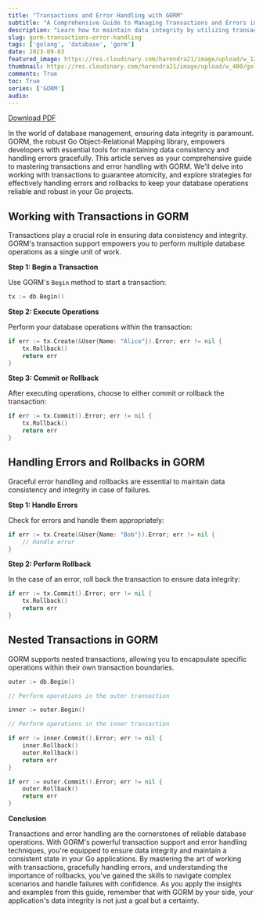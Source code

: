 ```yaml
---
title: "Transactions and Error Handling with GORM"
subtitle: "A Comprehensive Guide to Managing Transactions and Errors in GORM for Reliable Database Operations"
description: "Learn how to maintain data integrity by utilizing transactions and error handling techniques in GORM. Explore practical examples for working with transactions and gracefully handling errors in your Go projects."
slug: gorm-transactions-error-handling
tags: ['golang', 'database', 'gorm']
date: 2023-09-03
featured_image: https://res.cloudinary.com/harendra21/image/upload/w_1200/golangwithexample/learn-gorm_yqoeio.png
thumbnail: https://res.cloudinary.com/harendra21/image/upload/w_400/golangwithexample/learn-gorm_yqoeio.png
comments: True
toc: True
series: ['GORM']
audio: 
---
```


[Download PDF](https://res.cloudinary.com/harendra21/image/upload/v1694109746/golangwithexample/PDF/GORM_Mastery_gmpc1k.pdf)

In the world of database management, ensuring data integrity is paramount. GORM, the robust Go Object-Relational Mapping library, empowers developers with essential tools for maintaining data consistency and handling errors gracefully. This article serves as your comprehensive guide to mastering transactions and error handling with GORM. We'll delve into working with transactions to guarantee atomicity, and explore strategies for effectively handling errors and rollbacks to keep your database operations reliable and robust in your Go projects.

## Working with Transactions in GORM

Transactions play a crucial role in ensuring data consistency and integrity. GORM's transaction support empowers you to perform multiple database operations as a single unit of work.

**Step 1: Begin a Transaction**

Use GORM's `Begin` method to start a transaction:

```go
tx := db.Begin()
```

**Step 2: Execute Operations**

Perform your database operations within the transaction:

```go
if err := tx.Create(&User{Name: "Alice"}).Error; err != nil {
    tx.Rollback()
    return err
}
```

**Step 3: Commit or Rollback**

After executing operations, choose to either commit or rollback the transaction:

```go
if err := tx.Commit().Error; err != nil {
    tx.Rollback()
    return err
}
```

## Handling Errors and Rollbacks  in GORM

Graceful error handling and rollbacks are essential to maintain data consistency and integrity in case of failures.

**Step 1: Handle Errors**

Check for errors and handle them appropriately:

```go
if err := tx.Create(&User{Name: "Bob"}).Error; err != nil {
    // Handle error
}
```

**Step 2: Perform Rollback**

In the case of an error, roll back the transaction to ensure data integrity:

```go
if err := tx.Commit().Error; err != nil {
    tx.Rollback()
    return err
}
```

## Nested Transactions  in GORM

GORM supports nested transactions, allowing you to encapsulate specific operations within their own transaction boundaries.

```go
outer := db.Begin()

// Perform operations in the outer transaction

inner := outer.Begin()

// Perform operations in the inner transaction

if err := inner.Commit().Error; err != nil {
    inner.Rollback()
    outer.Rollback()
    return err
}

if err := outer.Commit().Error; err != nil {
    outer.Rollback()
    return err
}
```

**Conclusion**

Transactions and error handling are the cornerstones of reliable database operations. With GORM's powerful transaction support and error handling techniques, you're equipped to ensure data integrity and maintain a consistent state in your Go applications. By mastering the art of working with transactions, gracefully handling errors, and understanding the importance of rollbacks, you've gained the skills to navigate complex scenarios and handle failures with confidence. As you apply the insights and examples from this guide, remember that with GORM by your side, your application's data integrity is not just a goal but a certainty.